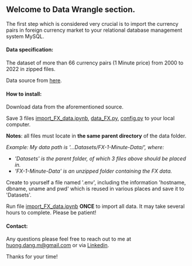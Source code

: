 ## Welcome to Data Wrangle section.

The first step which is considered very crucial is to import the currency pairs in foreign currency market to your relational database management system MySQL. 

#### Data specification:

The dataset of more than 66 currency pairs (1 Minute price) from 2000 to 2022 in zipped files.

Data source from [here](https://github.com/philipperemy/FX-1-Minute-Data/blob/master/README.md).

#### How to install:

Download data from the aforementioned source.

Save 3 files [import_FX_data.ipynb](https://github.com/huongmdang/QuantFinance/blob/main/FXData/src/import_FX_data.ipynb), [data_FX.py](https://github.com/huongmdang/QuantFinance/blob/main/FXData/src/data_FX.py), [config.py](https://github.com/huongmdang/QuantFinance/blob/main/FXData/src/config.py) to your local computer.

**Notes**: all files must locate in **the same parent directory** of the data folder.

*Example: My data path is '...Datasets/FX-1-Minute-Data/', where:*
- *'Datasets' is the parent folder, of which 3 files above should be placed in.*
- *'FX-1-Minute-Data' is an unzipped folder containing the FX data.*

Create to yourself a file named '.env', including the information 'hostname, dbname, uname and pwd' which is reused in various places and save it to 'Datasets'.

Run file [import_FX_data.ipynb](https://github.com/huongmdang/QuantFinance/blob/main/FXData/src/import_FX_data.ipynb) **ONCE** to import all data. It may take several hours to complete. Please be patient! 

#### Contact:
Any questions please feel free to reach out to me at huong.dang.m@gmail.com or via [Linkedin](https://www.linkedin.com/in/huong-dang-bb589521/). 

Thanks for your time!

